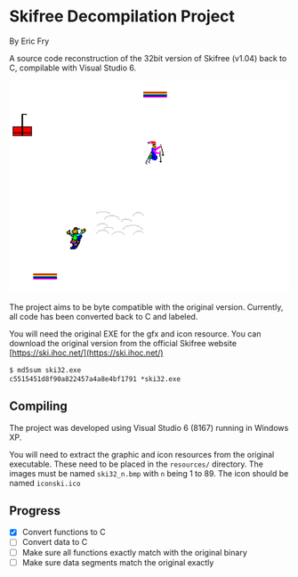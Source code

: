 Skifree Decompilation Project
=============================
By Eric Fry

A source code reconstruction of the 32bit version of Skifree (v1.04) back to C, compilable with Visual Studio 6.

![Skifree](images/skifree.png)

The project aims to be byte compatible with the original version. Currently, all code has been converted
back to C and labeled.

You will need the original EXE for the gfx and icon resource. You can download the original version
from the official Skifree website [https://ski.ihoc.net/](https://ski.ihoc.net/)

```
$ md5sum ski32.exe
c5515451d8f90a822457a4a8e4bf1791 *ski32.exe
```

Compiling
---------

The project was developed using Visual Studio 6 (8167) running in Windows XP.

You will need to extract the graphic and icon resources from the original executable.
These need to be placed in the `resources/` directory. The images must be named `ski32_n.bmp`
with `n` being 1 to 89. The icon should be named `iconski.ico`

Progress
----
- [x] Convert functions to C
- [ ] Convert data to C
- [ ] Make sure all functions exactly match with the original binary
- [ ] Make sure data segments match the original exactly